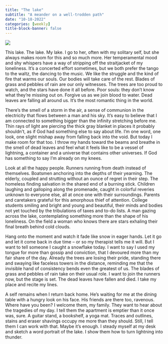 ```yaml
---
title: "The lake"
subtitle: "A meander on a well-trodden path"
date: "10-18-2022"
categories: [weekly]
title-block-banner: false
---
```


![](https://substackcdn.com/image/fetch/w_1456,c_limit,f_auto,q_auto:good,fl_progressive:steep/https%3A%2F%2Fbucketeer-e05bbc84-baa3-437e-9518-adb32be77984.s3.amazonaws.com%2Fpublic%2Fimages%2Fcc9ad412-5026-4928-8cc9-f34d54242cfe_4032x3024.jpeg)

This lake. The lake. My lake. I go to her, often with my solitary self, but she always makes room for this and so much more. Her temperamental mood and shy whispers have a way of stripping off the straitjacket of my loneliness. It’s a concerted effort sometimes, but we both prefer the tango to the waltz, the dancing to the music. We like the struggle and the kind of fire that warms our souls. Our bodies will take care of the rest. Blades of grass and pebbles of rain are our only witnesses. The trees are too proud to watch, and the stars have done it all before. Poor souls: they don’t know what they’re missing out on. Forgive us as we join blood to water. Dead leaves are falling all around us. It’s the most romantic thing in the world.

There’s the smell of a storm in the air, a sense of communion in the electricity that flows between a man and his sky. It’s easy to believe that I am connected to something bigger than the infinity stretching before me. Thin rays of light are piercing the thick gray blanket in places it probably shouldn’t, as if God had something else to say about life. I’m one word, one look, one slight mishap away from falling back into the void. But today I make room for that too. I throw my hands toward the beams and breathe in the smell of dead leaves and feel what it feels like to be a vessel of lightning, a container and a universe that contains other universes. If God has something to say I’m already on my knees.

Look at all the happy people. Runners running from death instead of themselves. Boatsmen anchoring into the depths of their yearning. The elderly, coupled and strutting without an ounce of regret in their step. The homeless finding salvation in the shared end of a burning stick. Children laughing and galloping along the promenade, caught in colorful reveries unknown to everyone else, all at once one with their surroundings. Parents and caretakers grateful for this amorphous thief of attention. College students smiling and bright and young and beautiful, their minds and bodies not yet touched by the tribulations of taxes and to-do lists. A man gazing across the lake, contemplating something more than the shape of his loneliness. On the field a woman who knows there are stars exhaling their final breath behind cold clouds.

Hang onto the moment and watch it fade like snow in eager hands. Let it go and let it come back in due time – or so my therapist tells me it will. But I want to tell someone I caught a snowflake today. I want to say I used my tongue for more than gossip and conviction, that I devoured more than my fair share of the day. Already the trees are losing their pride, standing there and swaying like faceless towers in the distance, reminding me that the invisible hand of consistency bends even the greatest of us. The blades of grass and pebbles of rain take on their usual role. I want to join the runners now, but the stage is set. The dead leaves have fallen and died. I take my place and recite my lines.

A self remains when I return back home. He’s waiting for me at the dining table with a hungry look on his face. His friends are there too, ravenous. Where have you been? I welcome them, my family. They want to hear about the tragedies of my day. I tell them the apartment is emptier than it once was, sure. A guitar stand, a bookshelf, a yoga mat. Traces and outlines, stains and eraser shavings occupy me more than they should. Still, I tell them I can work with that. Maybe it’s enough. I steady myself at my desk and sketch a word portrait of the lake. I show them how to turn lightning into thunder.

